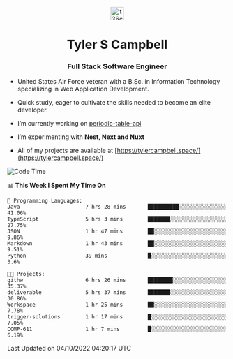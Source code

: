 <p align="center">
<a href="https://www.linkedin.com/in/t36campbell" target="blank"><img align="center" src="https://ik.imagekit.io/t36campbell/Portfolio/linkedin.png.original_m8bbGgPh6.png" alt="t36campbell" height="30" width="30" /></a>
</p>
<h1 align="center">Tyler S Campbell</h1>
<h3 align="center">Full Stack Software Engineer</h3>

* United States Air Force veteran with a B.Sc. in Information Technology specializing in Web Application Development. 

* Quick study, eager to cultivate the skills needed to become an elite developer.

* I’m currently working on [periodic-table-api](https://github.com/t36campbell/periodic-table-api)

* I’m experimenting with **Nest, Next and Nuxt**

* All of my projects are available at [https://tylercampbell.space/](https://tylercampbell.space/)

<!--START_SECTION:waka-->
![Code Time](http://img.shields.io/badge/Code%20Time-1%2C841%20hrs%2051%20mins-blue)

📊 **This Week I Spent My Time On** 

```text
💬 Programming Languages: 
Java                     7 hrs 28 mins       ██████████░░░░░░░░░░░░░░░   41.06% 
TypeScript               5 hrs 3 mins        ███████░░░░░░░░░░░░░░░░░░   27.75% 
JSON                     1 hr 47 mins        ██░░░░░░░░░░░░░░░░░░░░░░░   9.86% 
Markdown                 1 hr 43 mins        ██░░░░░░░░░░░░░░░░░░░░░░░   9.51% 
Python                   39 mins             █░░░░░░░░░░░░░░░░░░░░░░░░   3.6%

🐱‍💻 Projects: 
githw                    6 hrs 26 mins       ████████░░░░░░░░░░░░░░░░░   35.37% 
deliverable              5 hrs 37 mins       ███████░░░░░░░░░░░░░░░░░░   30.86% 
Workspace                1 hr 25 mins        ██░░░░░░░░░░░░░░░░░░░░░░░   7.78% 
trigger-solutions        1 hr 17 mins        █░░░░░░░░░░░░░░░░░░░░░░░░   7.05% 
COMP-611                 1 hr 7 mins         █░░░░░░░░░░░░░░░░░░░░░░░░   6.19%

```


 Last Updated on 04/10/2022 04:20:17 UTC
<!--END_SECTION:waka-->
